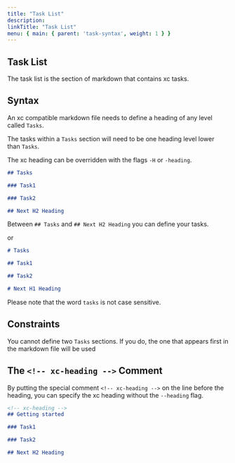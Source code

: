 ```yaml
---
title: "Task List"
description:
linkTitle: "Task List"
menu: { main: { parent: 'task-syntax', weight: 1 } }
---
```


## Task List

The task list is the section of markdown that contains xc tasks.

## Syntax

An xc compatible markdown file needs to define a heading of any level called `Tasks`.

The tasks within a `Tasks` section will need to be one heading level lower than `Tasks`.

The xc heading can be overridden with the flags `-H` or `-heading`.

```markdown
## Tasks

### Task1

### Task2

## Next H2 Heading
```

Between `## Tasks` and `## Next H2 Heading` you can define your tasks.

or

```markdown
# Tasks

## Task1

## Task2

# Next H1 Heading
```

Please note that the word `tasks` is not case sensitive.

## Constraints

You cannot define two `Tasks` sections. If you do, the one that appears first in the markdown file will be used

## The `<!-- xc-heading -->` Comment

By putting the special comment `<!-- xc-heading -->` on the line before the heading, you can specify the xc heading without the `--heading` flag.

```markdown
<!-- xc-heading -->
## Getting started

### Task1

### Task2

## Next H2 Heading
```
